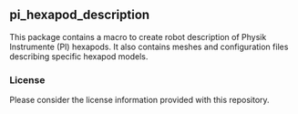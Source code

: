 ## pi_hexapod_description

This package contains a macro to create robot description of Physik Instrumente (PI) hexapods. It also contains meshes and configuration files describing specific hexapod models.

### License

Please consider the license information provided with this repository.
